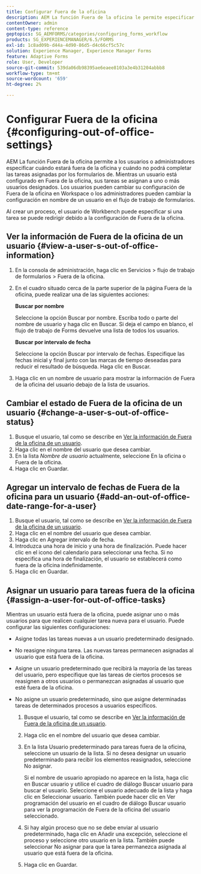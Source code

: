```yaml
---
title: Configurar Fuera de la oficina
description: AEM La función Fuera de la oficina le permite especificar cuándo un usuario estará fuera de la oficina y no podrá completar las tareas asignadas por los formularios de.
contentOwner: admin
content-type: reference
geptopics: SG_AEMFORMS/categories/configuring_forms_workflow
products: SG_EXPERIENCEMANAGER/6.5/FORMS
exl-id: 1c8ad09b-d44a-4d90-86d5-d4c66cf5c57c
solution: Experience Manager, Experience Manager Forms
feature: Adaptive Forms
role: User, Developer
source-git-commit: 539da06db98395ae6eaee8103a3e4b31204abbb8
workflow-type: tm+mt
source-wordcount: '659'
ht-degree: 2%

---
```


# Configurar Fuera de la oficina {#configuring-out-of-office-settings}

AEM La función Fuera de la oficina permite a los usuarios o administradores especificar cuándo estará fuera de la oficina y cuándo no podrá completar las tareas asignadas por los formularios de. Mientras un usuario está configurado en Fuera de la oficina, sus tareas se asignan a uno o más usuarios designados. Los usuarios pueden cambiar su configuración de Fuera de la oficina en Workspace o los administradores pueden cambiar la configuración en nombre de un usuario en el flujo de trabajo de formularios.

Al crear un proceso, el usuario de Workbench puede especificar si una tarea se puede redirigir debido a la configuración de Fuera de la oficina.

## Ver la información de Fuera de la oficina de un usuario {#view-a-user-s-out-of-office-information}

1. En la consola de administración, haga clic en Servicios > flujo de trabajo de formularios > Fuera de la oficina.
1. En el cuadro situado cerca de la parte superior de la página Fuera de la oficina, puede realizar una de las siguientes acciones:

   **Buscar por nombre**

   Seleccione la opción Buscar por nombre. Escriba todo o parte del nombre de usuario y haga clic en Buscar. Si deja el campo en blanco, el flujo de trabajo de Forms devuelve una lista de todos los usuarios.

   **Buscar por intervalo de fecha**

   Seleccione la opción Buscar por intervalo de fechas. Especifique las fechas inicial y final junto con las marcas de tiempo deseadas para reducir el resultado de búsqueda. Haga clic en Buscar.

1. Haga clic en un nombre de usuario para mostrar la información de Fuera de la oficina del usuario debajo de la lista de usuarios.

## Cambiar el estado de Fuera de la oficina de un usuario {#change-a-user-s-out-of-office-status}

1. Busque el usuario, tal como se describe en [Ver la información de Fuera de la oficina de un usuario](configuring-out-office-settings.md#view-a-user-s-out-of-office-information).
1. Haga clic en el nombre del usuario que desea cambiar.
1. En la lista *Nombre de usuario* actualmente, seleccione En la oficina o Fuera de la oficina.
1. Haga clic en Guardar.

## Agregar un intervalo de fechas de Fuera de la oficina para un usuario {#add-an-out-of-office-date-range-for-a-user}

1. Busque el usuario, tal como se describe en [Ver la información de Fuera de la oficina de un usuario](configuring-out-office-settings.md#view-a-user-s-out-of-office-information).
1. Haga clic en el nombre del usuario que desea cambiar.
1. Haga clic en Agregar intervalo de fecha.
1. Introduzca una hora de inicio y una hora de finalización. Puede hacer clic en el icono del calendario para seleccionar una fecha. Si no especifica una hora de finalización, el usuario se establecerá como fuera de la oficina indefinidamente.
1. Haga clic en Guardar.

## Asignar un usuario para tareas fuera de la oficina {#assign-a-user-for-out-of-office-tasks}

Mientras un usuario está fuera de la oficina, puede asignar uno o más usuarios para que realicen cualquier tarea nueva para el usuario. Puede configurar las siguientes configuraciones:

* Asigne todas las tareas nuevas a un usuario predeterminado designado.
* No reasigne ninguna tarea. Las nuevas tareas permanecen asignadas al usuario que está fuera de la oficina.
* Asigne un usuario predeterminado que recibirá la mayoría de las tareas del usuario, pero especifique que las tareas de ciertos procesos se reasignen a otros usuarios o permanezcan asignadas al usuario que esté fuera de la oficina.
* No asigne un usuario predeterminado, sino que asigne determinadas tareas de determinados procesos a usuarios específicos.

   1. Busque el usuario, tal como se describe en [Ver la información de Fuera de la oficina de un usuario](configuring-out-office-settings.md#view-a-user-s-out-of-office-information).
   1. Haga clic en el nombre del usuario que desea cambiar.
   1. En la lista Usuario predeterminado para tareas fuera de la oficina, seleccione un usuario de la lista. Si no desea designar un usuario predeterminado para recibir los elementos reasignados, seleccione No asignar.

      Si el nombre de usuario apropiado no aparece en la lista, haga clic en Buscar usuario y utilice el cuadro de diálogo Buscar usuario para buscar el usuario. Seleccione el usuario adecuado de la lista y haga clic en Seleccionar usuario. También puede hacer clic en Ver programación del usuario en el cuadro de diálogo Buscar usuario para ver la programación de Fuera de la oficina del usuario seleccionado.

   1. Si hay algún proceso que no se debe enviar al usuario predeterminado, haga clic en Añadir una excepción, seleccione el proceso y seleccione otro usuario en la lista. También puede seleccionar No asignar para que la tarea permanezca asignada al usuario que está fuera de la oficina.
   1. Haga clic en Guardar.
